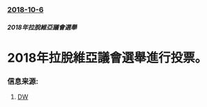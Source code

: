 ### [2018-10-6](/zh/news/2018/10/6/index.md)

##### 2018年拉脫維亞議會選舉
# 2018年拉脫維亞議會選舉進行投票。 




### 信息来源:

1. [DW](https://www.dw.com/en/pro-russia-party-looms-large-at-latvia-elections/a-45778243)
